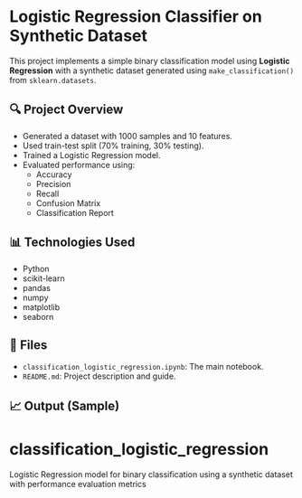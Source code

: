
# Logistic Regression Classifier on Synthetic Dataset

This project implements a simple binary classification model using **Logistic Regression** with a synthetic dataset generated using `make_classification()` from `sklearn.datasets`.

## 🔍 Project Overview

- Generated a dataset with 1000 samples and 10 features.
- Used train-test split (70% training, 30% testing).
- Trained a Logistic Regression model.
- Evaluated performance using:
  - Accuracy
  - Precision
  - Recall
  - Confusion Matrix
  - Classification Report

## 📊 Technologies Used

- Python
- scikit-learn
- pandas
- numpy
- matplotlib
- seaborn

## 📁 Files

- `classification_logistic_regression.ipynb`: The main notebook.
- `README.md`: Project description and guide.

## 📈 Output (Sample)


# classification_logistic_regression
Logistic Regression model for binary classification using a synthetic dataset with performance evaluation metrics
